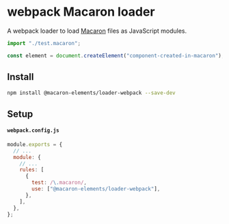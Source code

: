 # webpack Macaron loader

A webpack loader to load [Macaron](https://macaron-elements.com/) files as JavaScript modules.

```js
import "./test.macaron";

const element = document.createElement("component-created-in-macaron");
```

## Install

```bash
npm install @macaron-elements/loader-webpack --save-dev
```

## Setup

#### `webpack.config.js`

```js
module.exports = {
  // ...
  module: {
    // ...
    rules: [
      {
        test: /\.macaron/,
        use: ["@macaron-elements/loader-webpack"],
      },
    ],
  },
};
```

